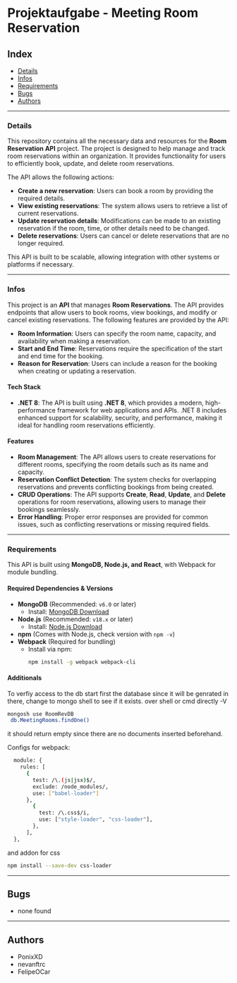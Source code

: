 # Projektaufgabe - Meeting Room Reservation

## Index
- [Details](#details)
- [Infos](#infos)
- [Requirements](#requirements)
- [Bugs](#bugs)
- [Authors](#authors)

---

###  Details

This repository contains all the necessary data and resources for the **Room Reservation API** project. The project is designed to help manage and track room reservations within an organization. It provides functionality for users to efficiently book, update, and delete room reservations.

The API allows the following actions:

- **Create a new reservation**: Users can book a room by providing the required details.
- **View existing reservations**: The system allows users to retrieve a list of current reservations.
- **Update reservation details**: Modifications can be made to an existing reservation if the room, time, or other details need to be changed.
- **Delete reservations**: Users can cancel or delete reservations that are no longer required.

This API is built to be scalable, allowing integration with other systems or platforms if necessary.

---

### Infos

This project is an **API** that manages **Room Reservations**. The API provides endpoints that allow users to book rooms, view bookings, and modify or cancel existing reservations. The following features are provided by the API:

- **Room Information**: Users can specify the room name, capacity, and availability when making a reservation.
- **Start and End Time**: Reservations require the specification of the start and end time for the booking.
- **Reason for Reservation**: Users can include a reason for the booking when creating or updating a reservation.

#### Tech Stack

- **.NET 8**: The API is built using **.NET 8**, which provides a modern, high-performance framework for web applications and APIs. .NET 8 includes enhanced support for scalability, security, and performance, making it ideal for handling room reservations efficiently.

#### Features

- **Room Management**: The API allows users to create reservations for different rooms, specifying the room details such as its name and capacity.
- **Reservation Conflict Detection**: The system checks for overlapping reservations and prevents conflicting bookings from being created.
- **CRUD Operations**: The API supports **Create**, **Read**, **Update**, and **Delete** operations for room reservations, allowing users to manage their bookings seamlessly.
- **Error Handling**: Proper error responses are provided for common issues, such as conflicting reservations or missing required fields.

---

### Requirements
This API is built using **MongoDB, Node.js, and React**, with Webpack for module bundling.  

#### **Required Dependencies & Versions**  
- **MongoDB** (Recommended: `v6.0` or later)  
  - Install: [MongoDB Download](https://www.mongodb.com/try/download/community)  
- **Node.js** (Recommended: `v18.x` or later)  
  - Install: [Node.js Download](https://nodejs.org/)  
- **npm** (Comes with Node.js, check version with `npm -v`)  
- **Webpack** (Required for bundling)  
  - Install via npm:  
    ```sh
    npm install -g webpack webpack-cli
    ```
#### **Additionals**
To verfiy access to the db start first the database since it will be genrated in there, change to mongo shell to see if it exists.
over shell or cmd directly -V
```sh
mongosh use RoomRevDB
 db.MeetingRooms.findOne()
```
it should return empty since there are no documents inserted beforehand.

Configs for webpack:
```sh
  module: {
    rules: [
      {
        test: /\.(js|jsx)$/,
        exclude: /node_modules/,
        use: ["babel-loader"]
      },
        {
          test: /\.css$/i,
          use: ["style-loader", "css-loader"],
        },
      ],
  },
```
and addon for css
```sh
npm install --save-dev css-loader
```

---

## Bugs
- none found

---

## Authors
- PonixXD  
- nevanftrc
- FelipeOCar
